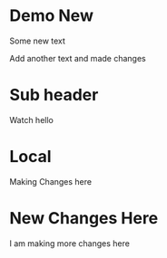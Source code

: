 # Demo New

Some new text

Add another text and made changes

# Sub header

Watch hello


# Local

Making Changes here


# New Changes Here

I am making more changes here